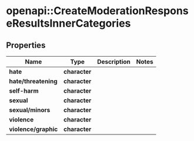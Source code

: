# openapi::CreateModerationResponseResultsInnerCategories


## Properties
Name | Type | Description | Notes
------------ | ------------- | ------------- | -------------
**hate** | **character** |  | 
**hate/threatening** | **character** |  | 
**self-harm** | **character** |  | 
**sexual** | **character** |  | 
**sexual/minors** | **character** |  | 
**violence** | **character** |  | 
**violence/graphic** | **character** |  | 


